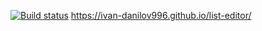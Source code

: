 [![Build status](https://ci.appveyor.com/api/projects/status/ghqxp32lmi4spfqi?svg=true)](https://ci.appveyor.com/project/Ivan-Danilov996/list-editor)
https://ivan-danilov996.github.io/list-editor/
